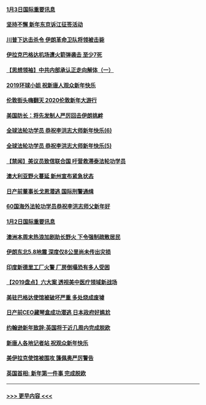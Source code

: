 #### [1月3日国际重要讯息](../pages/prog202/a102744301.md?t=01040022) 
#### [坚持不懈 新年东京诉江征签活动](../pages/prog202/a102744303.md?t=01040022) 
#### [川普下达击杀令 伊朗革命卫队将领被击毙](../pages/prog202/a102741911.md?t=01040022) 
#### [伊拉克巴格达机场遭火箭弹袭击 至少7死](../pages/prog202/a102744115.md?t=01040022) 
#### [【思想领袖】中共内部承认正走向解体（一）](../pages/prog202/a102744097.md?t=01040022) 
#### [2019环球小姐 祝新唐人观众新年快乐](../pages/prog202/a102744043.md?t=01040022) 
#### [伦敦街头嗨翻天 2020伦敦新年大游行](../pages/prog202/a102743925.md?t=01040022) 
#### [美国防长：将先发制人严厉回击伊朗挑衅](../pages/prog202/a102743930.md?t=01040022) 
#### [全球法轮功学员 恭祝李洪志大师新年快乐(6)](../pages/prog202/a102743899.md?t=01040022) 
#### [全球法轮功学员 恭祝李洪志大师新年快乐(5)](../pages/prog202/a102743766.md?t=01040022) 
#### [【禁闻】美议员致信联合国 吁营救滞泰法轮功学员](../pages/prog202/a102743781.md?t=01040022) 
#### [澳大利亚野火蔓延 新州宣布紧急状态](../pages/prog202/a102743681.md?t=01040022) 
#### [日产前董事长戈恩潜逃 国际刑警通缉](../pages/prog202/a102743676.md?t=01040022) 
#### [60国海外法轮功学员恭祝李洪志师父新年好](../pages/prog202/a102743628.md?t=01040022) 
#### [1月2日国际重要讯息](../pages/prog202/a102743488.md?t=01040022) 
#### [澳洲本周末热浪加剧助长野火 下令强制疏散居民](../pages/prog202/a102743421.md?t=01040022) 
#### [伊朗东北5.8地震 深度仅8公里尚未传出灾损](../pages/prog202/a102743396.md?t=01040022) 
#### [印度新德里工厂火警 厂房倒塌恐有多人受困](../pages/prog202/a102743386.md?t=01040022) 
#### [【2019盘点】六大案 透视美中医疗领域新战场](../pages/prog202/a102743227.md?t=01040022) 
#### [美驻巴格达使馆被破坏严重 多处烧成废墟](../pages/prog202/a102743244.md?t=01040022) 
#### [日产前CEO藏琴盒成功潜逃 日本政府好尴尬](../pages/prog202/a102742937.md?t=01040022) 
#### [约翰逊新年致辞:英国将于近几周内完成脱欧](../pages/prog202/a102742956.md?t=01040022) 
#### [新唐人各地记者站 祝观众新年快乐](../pages/prog202/a102742785.md?t=01040022) 
#### [美伊拉克使馆被围攻 篷佩奥严厉警告](../pages/prog202/a102742994.md?t=01040022) 
#### [英国首相: 新年第一件事 完成脱欧](../pages/prog202/a102742907.md?t=01040022) 

----
#### [ >>> 更早内容 <<< ](../indexes/prog202-earlier.md)

